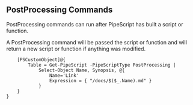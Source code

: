 ## PostProcessing Commands

PostProcessing commands can run after PipeScript has built a script or function.

A PostProcessing command will be passed the script or function and will return a new script or function if anything was modified.

~~~PipeScript{    
    [PSCustomObject]@{
        Table = Get-PipeScript -PipeScriptType PostProcessing |
            Select-Object Name, Synopsis, @{
                Name='Link'
                Expression = { "/docs/$($_.Name).md" }
            }
    }
}
~~~